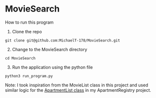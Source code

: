 # MovieSearch

How to run this program 

1. Clone the repo 
```
git clone git@github.com:MichaelT-178/MovieSearch.git
```

2. Change to the MovieSearch directory 
```
cd MovieSearch
```

3. Run the application using the python file
```
python3 run_program.py
```

Note: I took inspiration from the MovieList class in this project and used similar 
logic for the [ApartmentList class](https://github.com/MichaelT-178/ApartmentRegistry/blob/main/src/ApartmentList.java) in my ApartmentRegistry project.